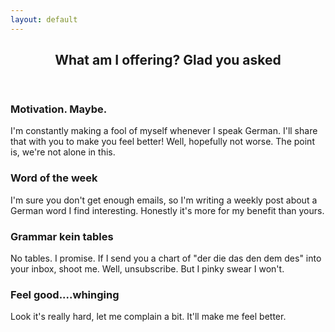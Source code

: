 ```yaml
---
layout: default
---
```


<!-- Section -->
<section>
	<header class="major">
		<h2>What am I offering? Glad you asked</h2>
	</header>
	<div class="features">
		<article>
			<span class="icon fa-diamond"></span>
			<div class="content">
				<h3>Motivation. Maybe.</h3>
				<p>I'm constantly making a fool of myself whenever I speak German. I'll share that with you to make you feel better! Well, hopefully not worse. The point is, we're not alone in this.</p>
			</div>
		</article>
		<article>
			<span class="icon fa-paper-plane"></span>
			<div class="content">
				<h3>Word of the week</h3>
				<p>I'm sure you don't get enough emails, so I'm writing a weekly post about a German word I find interesting. Honestly it's more for my benefit than yours.</p>
			</div>
		</article>
		<article>
			<span class="icon fa-rocket"></span>
			<div class="content">
				<h3>Grammar kein tables</h3>
				<p>No tables. I promise. If I send you a chart of "der die das den dem des" into your inbox, shoot me. Well, unsubscribe. But I pinky swear I won't.</p>
			</div>
		</article>
		<article>
			<span class="icon fa-signal"></span>
			<div class="content">
				<h3>Feel good....whinging</h3>
				<p>Look it's really hard, let me complain a bit. It'll make me feel better.</p>
			</div>
		</article>
	</div>
</section>

<!-- Section -->
<!-- <section>
	<header class="major">
		<h2>Interested? Here's some content you could be getting in your inbox...</h2>
	</header>
	<div class="posts">
		<article>
			<a href="#" class="image"><img src="assets/images/pic01.jpg" alt="" /></a>
			<h3>Interdum aenean</h3>
			<p>Aenean ornare velit lacus, ac varius enim lorem ullamcorper dolore. Proin aliquam facilisis ante interdum. Sed nulla amet lorem feugiat tempus aliquam.</p>
			<ul class="actions">
				<li><a href="#" class="button">More</a></li>
			</ul>
		</article>
		<article>
			<a href="#" class="image"><img src="assets/images/pic02.jpg" alt="" /></a>
			<h3>Nulla amet dolore</h3>
			<p>Aenean ornare velit lacus, ac varius enim lorem ullamcorper dolore. Proin aliquam facilisis ante interdum. Sed nulla amet lorem feugiat tempus aliquam.</p>
			<ul class="actions">
				<li><a href="#" class="button">More</a></li>
			</ul>
		</article>
		<article>
			<a href="#" class="image"><img src="assets/images/pic03.jpg" alt="" /></a>
			<h3>Tempus ullamcorper</h3>
			<p>Aenean ornare velit lacus, ac varius enim lorem ullamcorper dolore. Proin aliquam facilisis ante interdum. Sed nulla amet lorem feugiat tempus aliquam.</p>
			<ul class="actions">
				<li><a href="#" class="button">More</a></li>
			</ul>
		</article>
		<article>
			<a href="#" class="image"><img src="assets/images/pic04.jpg" alt="" /></a>
			<h3>Sed etiam facilis</h3>
			<p>Aenean ornare velit lacus, ac varius enim lorem ullamcorper dolore. Proin aliquam facilisis ante interdum. Sed nulla amet lorem feugiat tempus aliquam.</p>
			<ul class="actions">
				<li><a href="#" class="button">More</a></li>
			</ul>
		</article>
		<article>
			<a href="#" class="image"><img src="assets/images/pic05.jpg" alt="" /></a>
			<h3>Feugiat lorem aenean</h3>
			<p>Aenean ornare velit lacus, ac varius enim lorem ullamcorper dolore. Proin aliquam facilisis ante interdum. Sed nulla amet lorem feugiat tempus aliquam.</p>
			<ul class="actions">
				<li><a href="#" class="button">More</a></li>
			</ul>
		</article>
		<article>
			<a href="#" class="image"><img src="assets/images/pic06.jpg" alt="" /></a>
			<h3>Amet varius aliquam</h3>
			<p>Aenean ornare velit lacus, ac varius enim lorem ullamcorper dolore. Proin aliquam facilisis ante interdum. Sed nulla amet lorem feugiat tempus aliquam.</p>
			<ul class="actions">
				<li><a href="#" class="button">More</a></li>
			</ul>
		</article>
	</div>
</section> -->
